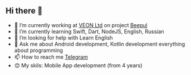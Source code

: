 ## Hi there 👋

* 🔭 I’m currently working at [VEON Ltd](https://www.veon.com) on project [Beepul](https://play.google.com/store/apps/details?id=com.olsoft.mats.prod)
* 🌱 I’m currently learning Swift, Dart, NodeJS, English, Russian
* 👀 I’m looking for help with Learn English
* 💬 Ask me about Android development, Kotlin development everything about programming
* 📫 How to reach me [Telegram](https://t.me/fozilbek_imomov)
* 😊 My skils: Mobile App development (from 4 years)
<!---
FozilbekImomov/FozilbekImomov is a ✨ special ✨ repository because its `README.md` (this file) appears on your GitHub profile.
You can click the Preview link to take a look at your changes.
--->
